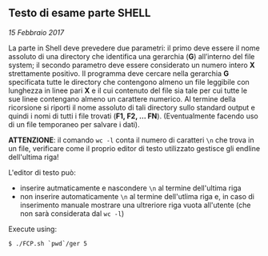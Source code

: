 ## Testo di esame parte SHELL
*15 Febbraio 2017*

La parte in Shell deve prevedere due parametri: il primo deve essere il nome assoluto di una directory che identifica una gerarchia (**G**) all’interno del file system; il secondo parametro deve essere considerato un numero intero **X** strettamente positivo. Il programma deve cercare nella gerarchia **G** specificata tutte le directory che contengono almeno un file leggibile con lunghezza in linee pari  **X** e il cui contenuto del file sia tale per cui tutte le sue linee contengano almeno un carattere numerico. Al termine della ricorsione si riporti il nome assoluto di tali directory sullo standard output e quindi i nomi di tutti i file trovati (**F1, F2, … FN**).
(Eventualmente facendo uso di un file temporaneo per salvare i dati).

**ATTENZIONE**: il comando `wc -l` conta il  numero di caratteri `\n` che trova in un file, verificare come il proprio editor di testo utilizzato gestisce gli endline dell'ultima riga!

L'editor di testo può:
* inserire autmaticamente e nascondere `\n` al termine dell'ultima riga
* non inserire automaticamente `\n` al termine dell'utlima riga e, in caso di inserimento manuale mostrare una ultreriore riga vuota all'utente (che non sarà considerata dal `wc -l`)

Execute using:
```console
$ ./FCP.sh `pwd`/ger 5
```
